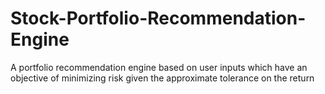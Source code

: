 # Stock-Portfolio-Recommendation-Engine
A portfolio recommendation engine based on user inputs which have an objective of minimizing risk given the approximate tolerance on the return
